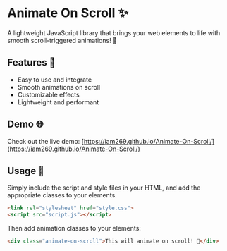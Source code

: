 # Animate On Scroll ✨

A lightweight JavaScript library that brings your web elements to life with smooth scroll-triggered animations! 🎨

## Features 🚀
- Easy to use and integrate
- Smooth animations on scroll
- Customizable effects
- Lightweight and performant

## Demo 🌐
Check out the live demo: [https://iam269.github.io/Animate-On-Scroll/](https://iam269.github.io/Animate-On-Scroll/)

## Usage 📖
Simply include the script and style files in your HTML, and add the appropriate classes to your elements.

```html
<link rel="stylesheet" href="style.css">
<script src="script.js"></script>
```

Then add animation classes to your elements:
```html
<div class="animate-on-scroll">This will animate on scroll! 🎉</div>